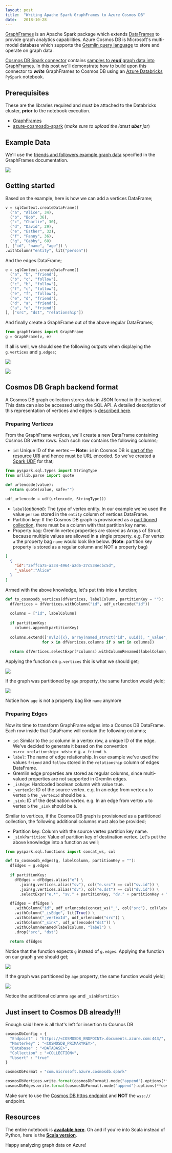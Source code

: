 ```yaml
---
layout:	post
title:	"Writing Apache Spark GraphFrames to Azure Cosmos DB"
date:	2018-10-28
---
```


[GraphFrames](https://graphframes.github.io/graphframes/docs/_site/user-guide.html) is an Apache Spark package which extends [DataFrames](https://spark.apache.org/docs/latest/sql-programming-guide.html#datasets-and-dataframes) to provide graph analytics capabilities. Azure Cosmos DB is Microsoft's multi-model database which supports the [Gremlin query language](https://tinkerpop.apache.org/gremlin.html) to store and operate on graph data.

[Cosmos DB Spark connector](https://github.com/Azure/azure-cosmosdb-spark/tree/master) contains [samples to ***read*** graph data into GraphFrames](https://github.com/Azure/azure-cosmosdb-spark/blob/master/samples/notebooks/On-Time%20Flight%20Performance%20with%20Spark%20and%20Cosmos%20DB%20-%20Seattle.ipynb). In this post we'll demonstrate how to build upon this connector to ***write*** GraphFrames to Cosmos DB using an [Azure Databricks](https://docs.azuredatabricks.net/) `PySpark` notebook.

## Prerequisites
These are the libraries required and must be attached to the Databricks cluster, **prior** to the notebook execution.

* [GraphFrames](https://spark-packages.org/package/graphframes/graphframes)
* [azure-cosmosdb-spark](https://github.com/Azure/azure-cosmosdb-spark#using-databricks-notebooks) (*make sure to upload the latest **uber** jar*)

## Example Data
We'll use the [friends and followers example graph data](https://graphframes.github.io/graphframes/docs/_site/user-guide.html#tab_python_0) specified in the GraphFrames documentation.

![](https://databricks.com/wp-content/uploads/2016/03/social-network-graph-diagram.png)

## Getting started
Based on the example, here is how we can add a vertices DataFrame;
```py
v = sqlContext.createDataFrame([
  ("a", "Alice", 34),
  ("b", "Bob", 36),
  ("c", "Charlie", 30),
  ("d", "David", 29),
  ("e", "Esther", 32),
  ("f", "Fanny", 36),
  ("g", "Gabby", 60)
], ["id", "name", "age"]) \
.withColumn("entity", lit("person"))
```

And the edges DataFrame;
```py
e = sqlContext.createDataFrame([
  ("a", "b", "friend"),
  ("b", "c", "follow"),
  ("c", "b", "follow"),
  ("f", "c", "follow"),
  ("e", "f", "follow"),
  ("e", "d", "friend"),
  ("d", "a", "friend"),
  ("a", "e", "friend")
], ["src", "dst", "relationship"])
```

And finally create a GraphFrame out of the above regular DataFrames;
```py
from graphframes import GraphFrame
g = GraphFrame(v, e)
```

If all is well, we should see the following outputs when displaying the `g.vertices` and `g.edges`;

![](/img/display_vertices.png)

![](/img/display_edges.png)

## Cosmos DB Graph backend format
A Cosmos DB graph collection stores data in JSON format in the backend. This data can also be accessed using the SQL API. A detailed description of this representation of vertices and edges is [described here](https://github.com/LuisBosquez/azure-cosmos-db-graph-working-guides/blob/master/graph-backend-json.md).

### Preparing Vertices
From the GraphFrame vertices, we'll create a new DataFrame containing Cosmos DB vertex rows. Each such row contains the following columns;

* `id`: Unique ID of the vertex — **Note:** `id` in Cosmos DB is [part of the resource URI](https://github.com/Azure/azure-cosmosdb-dotnet/issues/35#issuecomment-121009258) and hence must be URL encoded. So we've created a [Spark UDF](https://docs.azuredatabricks.net/spark/latest/spark-sql/udf-python.html) for that;

```py
from pyspark.sql.types import StringType
from urllib.parse import quote

def urlencode(value):
  return quote(value, safe="")

udf_urlencode = udf(urlencode, StringType())
```

* `label`(*optional*): The *type* of vertex entity. In our example we've used the value `person` stored in the `entity` column of vertices DataFrame.
* Partition key: If the Cosmos DB graph is provisioned as a [partitioned collection](https://docs.microsoft.com/en-us/azure/cosmos-db/graph-partitioning), there must be a column with that partition key name.
* Property bag: Gremlin vertex properties are stored as Arrays of Struct, because multiple values are allowed in a single property. e.g. For vertex `a` the property bag `name` would look like below. (**Note**: partition key property is stored as a regular column and NOT a property bag)
```json
[
  {
    "id":"2effca75-a334-4964-a2d6-27c534ecbc5d", 
    "_value":"Alice"  
  }
]
```

Armed with the above knowledge, let's put this into a function;
```py
def to_cosmosdb_vertices(dfVertices, labelColumn, partitionKey = ""):
  dfVertices = dfVertices.withColumn("id", udf_urlencode("id"))
  
  columns = ["id", labelColumn]
  
  if partitionKey:
    columns.append(partitionKey)
  
  columns.extend(['nvl2({x}, array(named_struct("id", uuid(), "_value", {x})), NULL) AS {x}'.format(x=x) \
                for x in dfVertices.columns if x not in columns])
 
  return dfVertices.selectExpr(*columns).withColumnRenamed(labelColumn, "label")
```

Applying the function on `g.vertices` this is what we should get;

![](/img/to_cosmosdb_vertices.png)

If the graph was partitioned by `age` property, the same function would yield;

![](/img/to_cosmosdb_vertices_age.png)

Notice how `age` is not a property bag like `name` anymore

### Preparing Edges
Now its time to transform GraphFrame edges into a Cosmos DB DataFrame. Each row inside that DataFrame will contain the following columns;

* `id`: Similar to the `id` column in a vertex row, a unique ID of the edge. We've decided to generate it based on the convention `<src>_<relationship>_<dst>` e.g. `a_friend_b`.
* `label`: The name of edge relationship. In our example we've used the values `friend` and `follow` stored in the `relationship` column of edges DataFrame.
* Gremlin edge properties are stored as regular columns, since multi-valued properties are not supported in Gremlin edges.
* `_isEdge`: Hardcoded boolean column with value true.
* `_vertexId`: ID of the source vertex. e.g. In an edge from vertex `a` to vertex `b` the `_vertexId` should be `a`.
* `_sink`: ID of the destination vertex. e.g. In an edge from vertex `a` to vertex `b` the `_sink` should be `b`.

Similar to vertices, if the Cosmos DB graph is provisioned as a partitioned collection, the following additional columns must also be provided;

* Partition key: Column with the source vertex partition key name.
* `_sinkPartition`: Value of partition key of destination vertex.
Let's put the above knowledge into a function as well;

```py
from pyspark.sql.functions import concat_ws, col

def to_cosmosdb_edges(g, labelColumn, partitionKey = ""): 
  dfEdges = g.edges
  
  if partitionKey:
    dfEdges = dfEdges.alias("e") \
      .join(g.vertices.alias("sv"), col("e.src") == col("sv.id")) \
      .join(g.vertices.alias("dv"), col("e.dst") == col("dv.id")) \
      .selectExpr("e.*", "sv." + partitionKey, "dv." + partitionKey + " AS _sinkPartition")

  dfEdges = dfEdges \
    .withColumn("id", udf_urlencode(concat_ws("_", col("src"), col(labelColumn), col("dst")))) \
    .withColumn("_isEdge", lit(True)) \
    .withColumn("_vertexId", udf_urlencode("src")) \
    .withColumn("_sink", udf_urlencode("dst")) \
    .withColumnRenamed(labelColumn, "label") \
    .drop("src", "dst")
  
  return dfEdges
```

Notice that the function expects `g` instead of `g.edges`. Applying the function on our graph `g` we should get;

![](/img/to_cosmosdb_edges.png)

If the graph was partitioned by `age` property, the same function would yield;

![](/img/to_cosmosdb_edges_age.png)

Notice the additional columns `age` and `_sinkPartition`

## Just insert to Cosmos DB already!!!
Enough said! here is all that's left for insertion to Cosmos DB
```py
cosmosDbConfig = {
  "Endpoint" : "https://<COSMOSDB_ENDPOINT>.documents.azure.com:443/",
  "Masterkey" : "<COSMOSDB_PRIMARYKEY>",
  "Database" : "<DATABASE>",
  "Collection" : "<COLLECTION>",
  "Upsert" : "true"
}

cosmosDbFormat = "com.microsoft.azure.cosmosdb.spark"

cosmosDbVertices.write.format(cosmosDbFormat).mode("append").options(**cosmosDbConfig).save()
cosmosDbEdges.write.format(cosmosDbFormat).mode("append").options(**cosmosDbConfig).save()
```
Make sure to use the [Cosmos DB https endpoint](https://docs.microsoft.com/en-us/azure/cosmos-db/how-to-use-regional-gremlin#portal-endpoint-discovery) and **NOT** the `wss://` endpoint.

## Resources
The entire notebook is [**available here**](https://github.com/syedhassaanahmed/databricks-notebooks/blob/master/graph_write_cosmosdb.py). Oh and if you're into Scala instead of Python, here is the [**Scala version**](https://github.com/syedhassaanahmed/databricks-notebooks/blob/master/graphWriteCosmosDB.scala).

Happy analyzing graph data on Azure!
  
